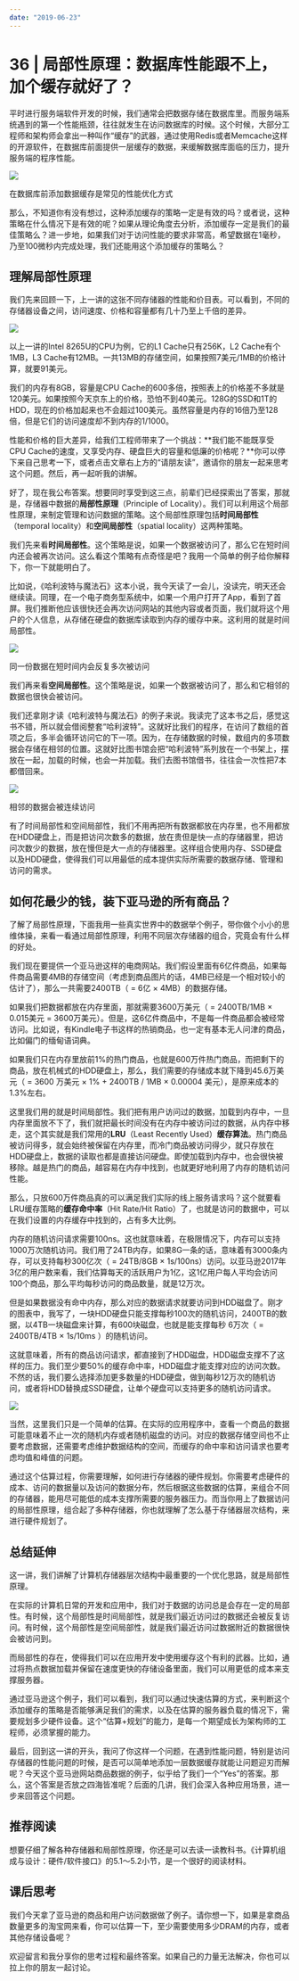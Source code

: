 ```yaml
---
date: "2019-06-23"
---  
```

      
# 36 | 局部性原理：数据库性能跟不上，加个缓存就好了？
平时进行服务端软件开发的时候，我们通常会把数据存储在数据库里。而服务端系统遇到的第一个性能瓶颈，往往就发生在访问数据库的时候。这个时候，大部分工程师和架构师会拿出一种叫作“缓存”的武器，通过使用Redis或者Memcache这样的开源软件，在数据库前面提供一层缓存的数据，来缓解数据库面临的压力，提升服务端的程序性能。

![](/images/深入浅出计算机组成原理/04.原理篇存储与IO系统/resourceimage6789675341b47057e483713395b55eef7089.png)

在数据库前添加数据缓存是常见的性能优化方式

那么，不知道你有没有想过，这种添加缓存的策略一定是有效的吗？或者说，这种策略在什么情况下是有效的呢？如果从理论角度去分析，添加缓存一定是我们的最佳策略么？进一步地，如果我们对于访问性能的要求非常高，希望数据在1毫秒，乃至100微秒内完成处理，我们还能用这个添加缓存的策略么？

## 理解局部性原理

我们先来回顾一下，上一讲的这张不同存储器的性能和价目表。可以看到，不同的存储器设备之间，访问速度、价格和容量都有几十乃至上千倍的差异。

![](/images/深入浅出计算机组成原理/04.原理篇存储与IO系统/resourceimaged3a6d39b0f2b3962d646133d450541fb75a6.png)

以上一讲的Intel 8265U的CPU为例，它的L1 Cache只有256K，L2 Cache有个1MB，L3 Cache有12MB。一共13MB的存储空间，如果按照7美元/1MB的价格计算，就要91美元。

我们的内存有8GB，容量是CPU Cache的600多倍，按照表上的价格差不多就是120美元。如果按照今天京东上的价格，恐怕不到40美元。128G的SSD和1T的HDD，现在的价格加起来也不会超过100美元。虽然容量是内存的16倍乃至128倍，但是它们的访问速度却不到内存的1/1000。

<!-- [[[read_end]]] -->

性能和价格的巨大差异，给我们工程师带来了一个挑战：**我们能不能既享受CPU Cache的速度，又享受内存、硬盘巨大的容量和低廉的价格呢？**你可以停下来自己思考一下，或者点击文章右上方的“请朋友读”，邀请你的朋友一起来思考这个问题。然后，再一起听我的讲解。

好了，现在我公布答案。想要同时享受到这三点，前辈们已经探索出了答案，那就是，存储器中数据的**局部性原理**（Principle of Locality）。我们可以利用这个局部性原理，来制定管理和访问数据的策略。这个局部性原理包括**时间局部性**（temporal locality）和**空间局部性**（spatial locality）这两种策略。

我们先来看**时间局部性**。这个策略是说，如果一个数据被访问了，那么它在短时间内还会被再次访问。这么看这个策略有点奇怪是吧？我用一个简单的例子给你解释下，你一下就能明白了。

比如说，《哈利波特与魔法石》这本小说，我今天读了一会儿，没读完，明天还会继续读。同理，在一个电子商务型系统中，如果一个用户打开了App，看到了首屏。我们推断他应该很快还会再次访问网站的其他内容或者页面，我们就将这个用户的个人信息，从存储在硬盘的数据库读取到内存的缓存中来。这利用的就是时间局部性。

![](/images/深入浅出计算机组成原理/04.原理篇存储与IO系统/resourceimage53d353cb2d05d9bc8e3131466e9802d2c6d3.png)

同一份数据在短时间内会反复多次被访问

我们再来看**空间局部性**。这个策略是说，如果一个数据被访问了，那么和它相邻的数据也很快会被访问。

我们还拿刚才读《哈利波特与魔法石》的例子来说。我读完了这本书之后，感觉这书不错，所以就会借阅整套“哈利波特”。这就好比我们的程序，在访问了数组的首项之后，多半会循环访问它的下一项。因为，在存储数据的时候，数组内的多项数据会存储在相邻的位置。这就好比图书馆会把“哈利波特”系列放在一个书架上，摆放在一起，加载的时候，也会一并加载。我们去图书馆借书，往往会一次性把7本都借回来。

![](/images/深入浅出计算机组成原理/04.原理篇存储与IO系统/resourceimage1e671ecca5bc07486a4d829263c8d78df667.png)

相邻的数据会被连续访问

有了时间局部性和空间局部性，我们不用再把所有数据都放在内存里，也不用都放在HDD硬盘上，而是把访问次数多的数据，放在贵但是快一点的存储器里，把访问次数少的数据，放在慢但是大一点的存储器里。这样组合使用内存、SSD硬盘以及HDD硬盘，使得我们可以用最低的成本提供实际所需要的数据存储、管理和访问的需求。

## 如何花最少的钱，装下亚马逊的所有商品？

了解了局部性原理，下面我用一些真实世界中的数据举个例子，带你做个小小的思维体操，来看一看通过局部性原理，利用不同层次存储器的组合，究竟会有什么样的好处。

我们现在要提供一个亚马逊这样的电商网站。我们假设里面有6亿件商品，如果每件商品需要4MB的存储空间（考虑到商品图片的话，4MB已经是一个相对较小的估计了），那么一共需要2400TB（ = 6亿 × 4MB）的数据存储。

如果我们把数据都放在内存里面，那就需要3600万美元（ = 2400TB/1MB × 0.015美元 = 3600万美元）。但是，这6亿件商品中，不是每一件商品都会被经常访问。比如说，有Kindle电子书这样的热销商品，也一定有基本无人问津的商品，比如偏门的缅甸语词典。

如果我们只在内存里放前1\%的热门商品，也就是600万件热门商品，而把剩下的商品，放在机械式的HDD硬盘上，那么，我们需要的存储成本就下降到45.6万美元（ = 3600 万美元 × 1\% + 2400TB / 1MB × 0.00004 美元），是原来成本的1.3\%左右。

这里我们用的就是时间局部性。我们把有用户访问过的数据，加载到内存中，一旦内存里面放不下了，我们就把最长时间没有在内存中被访问过的数据，从内存中移走，这个其实就是我们常用的**LRU**（Least Recently Used）**缓存算法**。热门商品被访问得多，就会始终被保留在内存里，而冷门商品被访问得少，就只存放在HDD硬盘上，数据的读取也都是直接访问硬盘。即使加载到内存中，也会很快被移除。越是热门的商品，越容易在内存中找到，也就更好地利用了内存的随机访问性能。

那么，只放600万件商品真的可以满足我们实际的线上服务请求吗？这个就要看LRU缓存策略的**缓存命中率**（Hit Rate/Hit Ratio）了，也就是访问的数据中，可以在我们设置的内存缓存中找到的，占有多大比例。

内存的随机访问请求需要100ns。这也就意味着，在极限情况下，内存可以支持1000万次随机访问。我们用了24TB内存，如果8G一条的话，意味着有3000条内存，可以支持每秒300亿次（ = 24TB/8GB × 1s/100ns）访问。以亚马逊2017年3亿的用户数来看，我们估算每天的活跃用户为1亿，这1亿用户每人平均会访问100个商品，那么平均每秒访问的商品数量，就是12万次。

但是如果数据没有命中内存，那么对应的数据请求就要访问到HDD磁盘了。刚才的图表中，我写了，一块HDD硬盘只能支撑每秒100次的随机访问，2400TB的数据，以4TB一块磁盘来计算，有600块磁盘，也就是能支撑每秒 6万次（ = 2400TB/4TB × 1s/10ms ）的随机访问。

这就意味着，所有的商品访问请求，都直接到了HDD磁盘，HDD磁盘支撑不了这样的压力。我们至少要50\%的缓存命中率，HDD磁盘才能支撑对应的访问次数。不然的话，我们要么选择添加更多数量的HDD硬盘，做到每秒12万次的随机访问，或者将HDD替换成SSD硬盘，让单个硬盘可以支持更多的随机访问请求。

![](/images/深入浅出计算机组成原理/04.原理篇存储与IO系统/resourceimagefb58fb32dd8a5847745d07a1b17254c75158.png)

当然，这里我们只是一个简单的估算。在实际的应用程序中，查看一个商品的数据可能意味着不止一次的随机内存或者随机磁盘的访问。对应的数据存储空间也不止要考虑数据，还需要考虑维护数据结构的空间，而缓存的命中率和访问请求也要考虑均值和峰值的问题。

通过这个估算过程，你需要理解，如何进行存储器的硬件规划。你需要考虑硬件的成本、访问的数据量以及访问的数据分布，然后根据这些数据的估算，来组合不同的存储器，能用尽可能低的成本支撑所需要的服务器压力。而当你用上了数据访问的局部性原理，组合起了多种存储器，你也就理解了怎么基于存储器层次结构，来进行硬件规划了。

## 总结延伸

这一讲，我们讲解了计算机存储器层次结构中最重要的一个优化思路，就是局部性原理。

在实际的计算机日常的开发和应用中，我们对于数据的访问总是会存在一定的局部性。有时候，这个局部性是时间局部性，就是我们最近访问过的数据还会被反复访问。有时候，这个局部性是空间局部性，就是我们最近访问过数据附近的数据很快会被访问到。

而局部性的存在，使得我们可以在应用开发中使用缓存这个有利的武器。比如，通过将热点数据加载并保留在速度更快的存储设备里面，我们可以用更低的成本来支撑服务器。

通过亚马逊这个例子，我们可以看到，我们可以通过快速估算的方式，来判断这个添加缓存的策略是否能够满足我们的需求，以及在估算的服务器负载的情况下，需要规划多少硬件设备。这个“估算+规划”的能力，是每一个期望成长为架构师的工程师，必须掌握的能力。

最后，回到这一讲的开头，我问了你这样一个问题，在遇到性能问题，特别是访问存储器的性能问题的时候，是否可以简单地添加一层数据缓存就能让问题迎刃而解呢？今天这个亚马逊网站商品数据的例子，似乎给了我们一个“Yes”的答案。那么，这个答案是否放之四海皆准呢？后面的几讲，我们会深入各种应用场景，进一步来回答这个问题。

## 推荐阅读

想要仔细了解各种存储器和局部性原理，你还是可以去读一读教科书。《计算机组成与设计：硬件/软件接口》的5.1～5.2小节，是一个很好的阅读材料。

## 课后思考

我们今天拿了亚马逊的商品和用户访问数据做了例子。请你想一下，如果是拿商品数量更多的淘宝网来看，你可以估算一下，至少需要使用多少DRAM的内存，或者其他存储设备呢？

欢迎留言和我分享你的思考过程和最终答案。如果自己的力量无法解决，你也可以拉上你的朋友一起讨论。